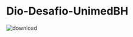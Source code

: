 # Dio-Desafio-UnimedBH
![download](https://user-images.githubusercontent.com/99733390/198754992-9363ae68-eb0f-4c71-b0e8-d614acc935fc.png)
